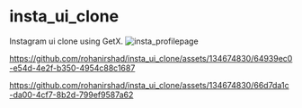 # insta_ui_clone
 Instagram ui clone using GetX.
![insta_profilepage](https://github.com/rohanirshad/insta_ui_clone/assets/134674830/4bc79d42-b26a-4452-8c80-cd0b2542ffdd)

https://github.com/rohanirshad/insta_ui_clone/assets/134674830/64939ec0-e54d-4e2f-b350-4954c88c1687


https://github.com/rohanirshad/insta_ui_clone/assets/134674830/66d7da1c-da00-4cf7-8b2d-799ef9587a62

